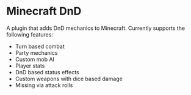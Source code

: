 # Minecraft DnD
A plugin that adds DnD mechanics to Minecraft.
Currently supports the following features:
- Turn based combat
- Party mechanics
- Custom mob AI
- Player stats
- DnD based status effects
- Custom weapons with dice based damage
- Missing via attack rolls
